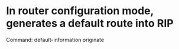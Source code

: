 # In router configuration mode, generates a default route into RIP

Command: default-information originate